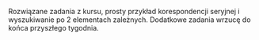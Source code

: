 Rozwiązane zadania z kursu, prosty przykład korespondencji seryjnej i wyszukiwanie po 2 elementach zależnych. 
Dodatkowe zadania wrzucę do końca przyszłego tygodnia.
